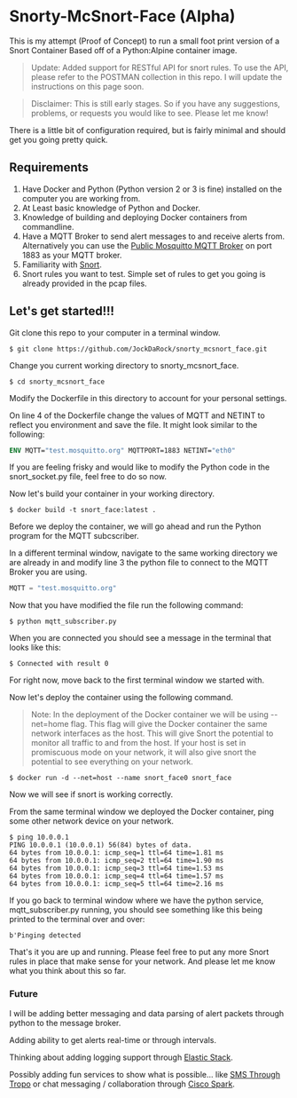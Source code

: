 # Snorty-McSnort-Face (Alpha)

This is my attempt (Proof of Concept) to run a small foot print version of a Snort Container Based off of a Python:Alpine container image.

>Update: Added support for RESTful API for snort rules. To use the API, please refer to the POSTMAN collection in this repo.  I will update the instructions on this page soon.

>Disclaimer: This is still early stages.  So if you have any suggestions, problems, or requests you would like to see.  Please let me know!

There is a little bit of configuration required, but is fairly minimal and should get you going pretty quick.

## Requirements

1. Have Docker and Python (Python version 2 or 3 is fine) installed on the computer you are working from.
2. At Least basic knowledge of Python and Docker.
3. Knowledge of building and deploying Docker containers from commandline. 
4. Have a MQTT Broker to send alert messages to and receive alerts from.  Alternatively you can use the [Public Mosquitto MQTT Broker](https://test.mosquitto.org/) on port 1883 as your MQTT broker.
5. Familiarity with [Snort](https://www.snort.org/).
5. Snort rules you want to test.  Simple set of rules to get you going is already provided in the pcap files.

## Let's get started!!!

Git clone this repo to your computer in a terminal window.
```shell
$ git clone https://github.com/JockDaRock/snorty_mcsnort_face.git
```

Change you current working directory to snorty_mcsnort_face.

```shell
$ cd snorty_mcsnort_face
```

Modify the Dockerfile in this directory to account for your personal settings.

On line 4 of the Dockerfile change the values of MQTT and NETINT to reflect you environment and save the file.  It might look similar to the following:

```Dockerfile
ENV MQTT="test.mosquitto.org" MQTTPORT=1883 NETINT="eth0"
```

If you are feeling frisky and would like to modify the Python code in the snort_socket.py file, feel free to do so now.

Now let's build your container in your working directory.

```shell
$ docker build -t snort_face:latest .
```

Before we deploy the container, we will go ahead and run the Python program for the MQTT subcscriber.

In a different terminal window, navigate to the same working directory we are already in and modify line 3 the python file to connect to the MQTT Broker you are using.

```python
MQTT = "test.mosquitto.org"
```

Now that you have modified the file run the following command:

```shell
$ python mqtt_subscriber.py
```

When you are connected you should see a message in the terminal that looks like this:

```shell
$ Connected with result 0
```

For right now, move back to the first terminal window we started with.

Now let's deploy the container using the following command.

>Note: In the deployment of the Docker container we will be using --net=home flag.  This flag will give the Docker container the same network interfaces as the host.  This will give Snort the potential to monitor all traffic to and from the host.  If your host is set in promiscuous mode on your network, it will also give snort the potential to see everything on your network.

```shell
$ docker run -d --net=host --name snort_face0 snort_face
```

Now we will see if snort is working correctly.

From the same terminal window we deployed the Docker container, ping some other network device on your network.

```shell
$ ping 10.0.0.1
PING 10.0.0.1 (10.0.0.1) 56(84) bytes of data.
64 bytes from 10.0.0.1: icmp_seq=1 ttl=64 time=1.81 ms
64 bytes from 10.0.0.1: icmp_seq=2 ttl=64 time=1.90 ms
64 bytes from 10.0.0.1: icmp_seq=3 ttl=64 time=1.53 ms
64 bytes from 10.0.0.1: icmp_seq=4 ttl=64 time=1.57 ms
64 bytes from 10.0.0.1: icmp_seq=5 ttl=64 time=2.16 ms
```

If you go back to terminal window where we have the python service, mqtt_subscriber.py running, you should see something like this being printed to the terminal over and over:

```shell
b'Pinging detected
```

That's it you are up and running.  Please feel free to put any more Snort rules in place that make sense for your network.  And please let me know what you think about this so far.

### Future

I will be adding better messaging and data parsing of alert packets through python to the message broker.

Adding ability to get alerts real-time or through intervals.

Thinking about adding logging support through [Elastic Stack](https://www.elastic.co/products).

Possibly adding fun services to show what is possible... like [SMS Through Tropo](https://www.tropo.com/) or chat messaging / collaboration through [Cisco Spark](https://developer.ciscospark.com/).



